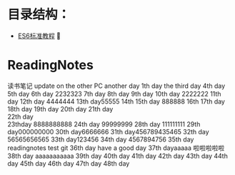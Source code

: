 
# 目录结构：
*   [ES6标准教程](https://sophieu.github.io/ReadingNotes/)
:pig: 
# ReadingNotes
读书笔记
update on the other PC
another day  1th day
the third day
4th day
5th day 
6th day 
2232323 
7th day 
8th day 
9th day 
10th day 2222222
11th day 
12th day 4444444
13th day55555
14th 
15th day 888888
16th 
17th day 
18th day 
19th day 
20th day 
21th day  
22th day   
23thday 8888888888
24th day 99999999
28th day 111111111
29th day000000000
30th day6666666
31th day456789435465
32th day  56565656565
33th day123456
34th day  4567894756
35th day readingnotes test git 
36th day  have a good day
37th dayaaaaa 啦啦啦啦啦
38th day aaaaaaaaaaa
39th day
40th day
41th day
42th day
43th day 44th day 45th day 46th day 47th day 48th day

